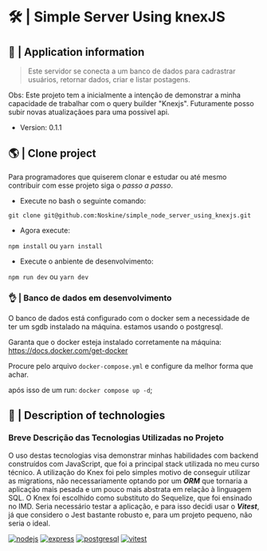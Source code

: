 # 🛠️ | Simple Server Using knexJS
## 🧭 | Application information

> Este servidor se conecta a um banco de dados para cadrastrar usuários, retornar dados, criar e listar postagens.

 Obs: Este projeto tem a inicialmente a intenção de demonstrar a minha capacidade de trabalhar com o query builder "Knexjs". Futuramente posso subir novas atualizaçãoes para uma possivel api. 

- Version: 0.1.1

## 🌎 | Clone project
Para programadores que quiserem clonar e estudar ou até mesmo contribuir com esse projeto siga o *passo a passo*.

- Execute no bash o seguinte comando:

`git clone git@github.com:Noskine/simple_node_server_using_knexjs.git`

- Agora execute:

`npm install` ou `yarn install`

- Execute o anbiente de desenvolvimento:
 
`npm run dev` ou `yarn dev`

### 👌 | Banco de dados em desenvolvimento

O banco de dados está configurado com o docker sem a necessidade de ter um sgdb instalado na máquina. estamos usando o postgresql. 

Garanta que o docker esteja instalado corretamente na máquina: https://docs.docker.com/get-docker

Procure pelo arquivo `docker-compose.yml` e configure da melhor forma que achar.

após isso de um run: `docker compose up -d`;

## 🤖 | Description of technologies

### **Breve Descrição das Tecnologias Utilizadas no Projeto**

O uso destas tecnologias visa demonstrar minhas habilidades com backend construídos com JavaScript, que foi a principal stack utilizada no meu curso técnico. A utilização do Knex foi pelo simples motivo de conseguir utilizar as migrations, não necessariamente optando por um **_ORM_** que tornaria a aplicação mais pesada e um pouco mais abstrata em relação à linguagem SQL. O Knex foi escolhido como substituto do Sequelize, que foi ensinado no IMD. Seria necessário testar a aplicação, e para isso decidi usar o **_Vitest_**, já que considero o Jest bastante robusto e, para um projeto pequeno, não seria o ideal.

[![nodejs](https://img.shields.io/badge/Node.js-43853D?style=for-the-badge&logo=node.js&logoColor=white)]("#")
[![express](https://img.shields.io/badge/Express.js-2b292f?style=for-the-badge)]()
[![postgresql](https://img.shields.io/badge/PostgreSQL-316192?style=for-the-badge&logo=postgresql&logoColor=white)]()
[![vitest](https://img.shields.io/badge/Vitest-2b292f?style=for-the-badge&logo=vite&logoColor=fac429)]()
